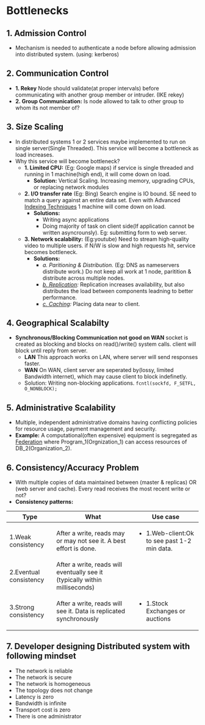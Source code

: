 # Bottlenecks

## 1. Admission Control
  - Mechanism is needed to authenticate a node before allowing admission into distributed system. (using: kerberos)
  
## 2. Communication Control
  - **1. Rekey** Node should validate(at proper intervals) before communicating with another group member or intruder. (IKE rekey)
  - **2. Group Communication:** Is node allowed to talk to other group to whom its not member of?
  
## 3. Size Scaling
- In distributed systems 1 or 2 services maybe implemented to run on single server(Single Threaded). This service will become a bottleneck as load increases.
- Why this service will become bottleneck?
  - **1. Limited CPU:** (Eg: Google maps) if service is single threaded and running in 1 machine(high end), it will come down on load.
    - **Solution:** Vertical Scaling. Increasing memory, upgrading CPUs, or replacing network modules
  - **2. I/O transfer rate** (Eg: Bing) Search engine is IO bound. SE need to match a query against an entire data set. Even with Advanced [Indexing Techniques](https://github.com/amitkumar50/Code-examples/blob/master/System-Design/Concepts/Indexing/README.md) 1 machine will come down on load.
    - **Solutions:**
      - Writing async applications
      - Doing majority of task on client side(If application cannot be written asyncrounsly). Eg: submitting form to web server.
  - **3. Network scalability:** (Eg:youtube) Need to stream high-quality video to multiple users. if N/W is slow and high requests hit, service becomes bottleneck.
    - **Solutions:**
      - *a. Paritioning & Distribution.* (Eg: DNS as nameservers distribute work.) Do not keep all work at 1 node, paritition & distribute across multiple nodes.
      - *[b. Replication](https://github.com/amitkumar50/Code-examples/tree/master/System-Design/Concepts/Databases/Database_Scaling):* Replication increases
availability, but also distributes the load between components leadning to better performance.
      - *[c. Caching](https://github.com/amitkumar50/Code-examples/tree/master/System-Design/Concepts/Cache/Where_Cache_Can_Be_Placed):* Placing data near to client.
    
## 4. Geographical Scalabilty
  - **Synchronous/Blocking Communication not good on WAN** socket is created as blocking and blocks on read()/write() system calls. client will block until reply from server.
    - **LAN** This approach works on LAN, where server will send responses faster.
    - **WAN** On WAN, client server are seperated by(lossy, limited Bandwidth internet), which may cause client to block indefinetly.
    - Solution: Writing non-blocking applications. `fcntl(sockfd, F_SETFL, O_NONBLOCK);`

## 5. Administrative Scalability
  - Multiple, independent administrative domains having conflicting policies for resource usage, payment management and security.
  - **Example:** A computational(often expensive) equipment is segregated as [Federation](https://github.com/amitkumar50/Code-examples/blob/master/System-Design/Concepts/Databases/Database_Scaling/README.md) where Program_1(Orgnization_1) can access resources of DB_2(Organization_2).
    
## 6. Consistency/Accuracy Problem
- With multiple copies of data maintained between (master & replicas) OR (web server and cache). Every read receives the most recent write or not?
- **Consistency patterns:**

|Type|What|Use case|
|---|---|---|
|1.Weak consistency|After a write, reads may or may not see it. A best effort is done.|<ul><li>1.Web-client:Ok to see past 1-2 min data.</li></ul>|
|2.Eventual consistency|After a write, reads will eventually see it (typically within milliseconds)||
|3.Strong consistency|After a write, reads will see it. Data is replicated synchronously|<ul><li>1.Stock Exchanges or auctions</li></ul>|

## 7. Developer designing Distributed system with following mindset
- The network is reliable
- The network is secure
- The network is homogeneous
- The topology does not change
- Latency is zero
- Bandwidth is infinite
- Transport cost is zero
- There is one administrator
